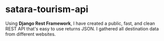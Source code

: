 # satara-tourism-api
Using <strong>Django Rest Framework</strong>, I have created a public, fast, and clean REST API that's easy to use returns JSON. I gathered all destination data from different websites.

